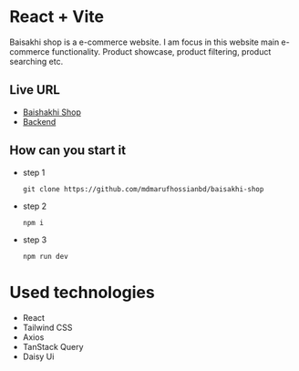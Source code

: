 # React + Vite

Baisakhi shop is a e-commerce website. I am focus in this website main e-commerce functionality. Product showcase, product filtering, product searching etc.

## Live URL 
- [Baishakhi Shop](https://baishakhi-shop.web.app/)
- [Backend](https://github.com/mdmarufhossianbd/baishakhi-shop-backend.git)

## How can you start it
- step 1
  ```
  git clone https://github.com/mdmarufhossianbd/baisakhi-shop
  ```
- step 2
   ```
  npm i
  ```
- step 3
   ```
  npm run dev
  ```

# Used technologies
- React
- Tailwind CSS
- Axios
- TanStack Query
- Daisy Ui
